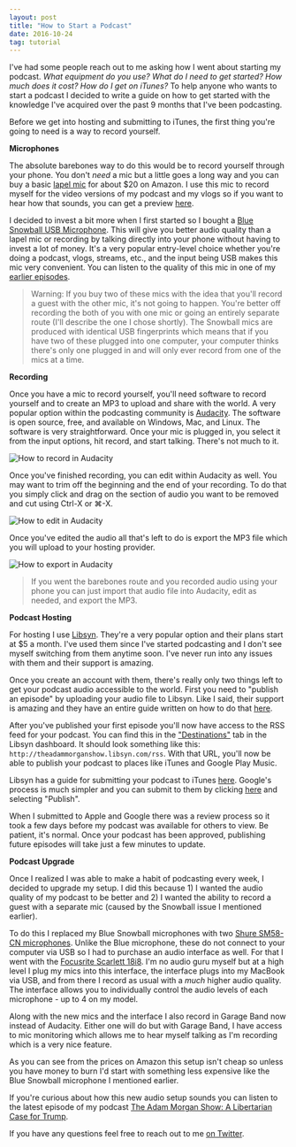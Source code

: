 ```yaml
---
layout: post
title: "How to Start a Podcast"
date: 2016-10-24
tag: tutorial
---
```


I've had some people reach out to me asking how I went about starting my podcast. *What equipment do you use? What do I need to get started? How much does it cost? How do I get on iTunes?* To help anyone who wants to start a podcast I decided to write a guide on how to get started with the knowledge I've acquired over the past 9 months that I've been podcasting.

Before we get into hosting and submitting to iTunes, the first thing you're going to need is a way to record yourself.

**Microphones**

The absolute barebones way to do this would be to record yourself through your phone. You don't *need* a mic but a little goes a long way and you can buy a basic [lapel mic](https://www.amazon.com/gp/product/B01AG56HYQ/ref=oh_aui_detailpage_o09_s00?ie=UTF8&psc=1) for about $20 on Amazon. I use this mic to record myself for the video versions of my podcast and my vlogs so if you want to hear how that sounds, you can get a preview [here](https://www.youtube.com/watch?v=L8O885Zx8CE).

I decided to invest a bit more when I first started so I bought a [Blue Snowball USB Microphone](https://www.amazon.com/gp/product/B002OO18NS/ref=oh_aui_detailpage_o00_s00?ie=UTF8&psc=1). This will give you better audio quality than a lapel mic or recording by talking directly into your phone without having to invest a lot of money. It's a very popular entry-level choice whether you're doing a podcast, vlogs, streams, etc., and the input being USB makes this mic very convenient. You can listen to the quality of this mic in one of my [earlier episodes](http://theadammorganshow.libsyn.com/8-generation-minecraft).

> Warning: If you buy two of these mics with the idea that you'll record a guest with the other mic, it's not going to happen. You're better off recording the both of you with one mic or going an entirely separate route (I'll describe the one I chose shortly). The Snowball mics are produced with identical USB fingerprints which means that if you have two of these plugged into one computer, your computer thinks there's only one plugged in and will only ever record from one of the mics at a time.

**Recording**

Once you have a mic to record yourself, you'll need software to record yourself and to create an MP3 to upload and share with the world. A very popular option within the podcasting community is [Audacity](http://www.audacityteam.org/). The software is open source, free, and available on Windows, Mac, and Linux. The software is very straightforward. Once your mic is plugged in, you select it from the input options, hit record, and start talking. There's not much to it.

![How to record in Audacity](http://i.imgur.com/ymRfrxC.png)

Once you've finished recording, you can edit within Audacity as well. You may want to trim off the beginning and the end of your recording. To do that you simply click and drag on the section of audio you want to be removed and cut using Ctrl-X or ⌘-X.

![How to edit in Audacity](http://i.imgur.com/MyuHpJx.png)

Once you've edited the audio all that's left to do is export the MP3 file which you will upload to your hosting provider.

![How to export in Audacity](http://i.imgur.com/CYkMQfK.png)

> If you went the barebones route and you recorded audio using your phone you can just import that audio file into Audacity, edit as needed, and export the MP3.

**Podcast Hosting**

For hosting I use [Libsyn](https://www.libsyn.com/). They're a very popular option and their plans start at $5 a month. I've used them since I've started podcasting and I don't see myself switching from them anytime soon. I've never run into any issues with them and their support is amazing.

Once you create an account with them, there's really only two things left to get your podcast audio accessible to the world. First you need to "publish an episode" by uploading your audio file to Libsyn. Like I said, their support is amazing and they have an entire guide written on how to do that [here](https://support.libsyn.com/faqs/publish-episode-extras/).

After you've published your first episode you'll now have access to the RSS feed for your podcast. You can find this in the ["Destinations"](https://four.libsyn.com/destinations) tab in the Libsyn dashboard. It should look something like this: `http://theadammorganshow.libsyn.com/rss`. With that URL, you'll now be able to publish your podcast to places like iTunes and Google Play Music.

Libsyn has a guide for submitting your podcast to iTunes [here](http://blog.libsyn.com/2016/02/16/changes-coming-to-the-itunes-submission-process/). Google's process is much simpler and you can submit to them by clicking [here](https://play.google.com/music/podcasts/publish) and selecting "Publish".

When I submitted to Apple and Google there was a review process so it took a few days before my podcast was available for others to view. Be patient, it's normal. Once your podcast has been approved, publishing future episodes will take just a few minutes to update.

**Podcast Upgrade**

Once I realized I was able to make a habit of podcasting every week, I decided to upgrade my setup. I did this because 1) I wanted the audio quality of my podcast to be better and 2) I wanted the ability to record a guest with a separate mic (caused by the Snowball issue I mentioned earlier).

To do this I replaced my Blue Snowball microphones with two [Shure SM58-CN microphones](https://www.amazon.com/gp/product/B00015H0X4/ref=oh_aui_detailpage_o01_s00?ie=UTF8&psc=1). Unlike the Blue microphone, these do not connect to your computer via USB so I had to purchase an audio interface as well. For that I went with the [Focusrite Scarlett 18i8](https://www.amazon.com/gp/product/B00CPCJI2C/ref=oh_aui_detailpage_o01_s00?ie=UTF8&psc=1). I'm no audio guru myself but at a high level I plug my mics into this interface, the interface plugs into my MacBook via USB, and from there I record as usual with a *much* higher audio quality. The interface allows you to individually control the audio levels of each microphone - up to 4 on my model.

Along with the new mics and the interface I also record in Garage Band now instead of Audacity. Either one will do but with Garage Band, I have access to mic monitoring which allows me to hear myself talking as I'm recording which is a very nice feature.

As you can see from the prices on Amazon this setup isn't cheap so unless you have money to burn I'd start with something less expensive like the Blue Snowball microphone I mentioned earlier.

If you're curious about how this new audio setup sounds you can listen to the latest episode of my podcast [The Adam Morgan Show: A Libertarian Case for Trump](http://theadammorganshow.libsyn.com/36-a-libertarian-case-for-trump).

If you have any questions feel free to reach out to me [on Twitter](https://twitter.com/atommorgan).
